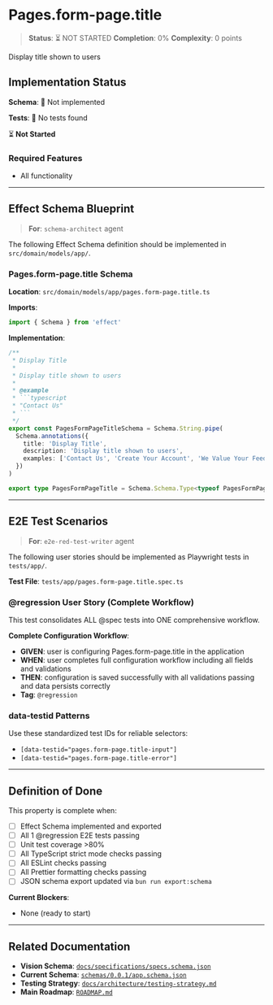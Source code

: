 # Pages.form-page.title

> **Status**: ⏳ NOT STARTED
> **Completion**: 0%
> **Complexity**: 0 points

Display title shown to users

## Implementation Status

**Schema**: 🔴 Not implemented

**Tests**: 🔴 No tests found

⏳ **Not Started**

### Required Features

- All functionality

---

## Effect Schema Blueprint

> **For**: `schema-architect` agent

The following Effect Schema definition should be implemented in `src/domain/models/app/`.

### Pages.form-page.title Schema

**Location**: `src/domain/models/app/pages.form-page.title.ts`

**Imports**:

```typescript
import { Schema } from 'effect'
```

**Implementation**:

````typescript
/**
 * Display Title
 *
 * Display title shown to users
 *
 * @example
 * ```typescript
 * "Contact Us"
 * ```
 */
export const PagesFormPageTitleSchema = Schema.String.pipe(
  Schema.annotations({
    title: 'Display Title',
    description: 'Display title shown to users',
    examples: ['Contact Us', 'Create Your Account', 'We Value Your Feedback'],
  })
)

export type PagesFormPageTitle = Schema.Schema.Type<typeof PagesFormPageTitleSchema>
````

---

## E2E Test Scenarios

> **For**: `e2e-red-test-writer` agent

The following user stories should be implemented as Playwright tests in `tests/app/`.

**Test File**: `tests/app/pages.form-page.title.spec.ts`

### @regression User Story (Complete Workflow)

This test consolidates ALL @spec tests into ONE comprehensive workflow.

**Complete Configuration Workflow**:

- **GIVEN**: user is configuring Pages.form-page.title in the application
- **WHEN**: user completes full configuration workflow including all fields and validations
- **THEN**: configuration is saved successfully with all validations passing and data persists correctly
- **Tag**: `@regression`

### data-testid Patterns

Use these standardized test IDs for reliable selectors:

- `[data-testid="pages.form-page.title-input"]`
- `[data-testid="pages.form-page.title-error"]`

---

## Definition of Done

This property is complete when:

- [ ] Effect Schema implemented and exported
- [ ] All 1 @regression E2E tests passing
- [ ] Unit test coverage >80%
- [ ] All TypeScript strict mode checks passing
- [ ] All ESLint checks passing
- [ ] All Prettier formatting checks passing
- [ ] JSON schema export updated via `bun run export:schema`

**Current Blockers**:

- None (ready to start)

---

## Related Documentation

- **Vision Schema**: [`docs/specifications/specs.schema.json`](../specs.schema.json)
- **Current Schema**: [`schemas/0.0.1/app.schema.json`](../../schemas/0.0.1/app.schema.json)
- **Testing Strategy**: [`docs/architecture/testing-strategy.md`](../../architecture/testing-strategy.md)
- **Main Roadmap**: [`ROADMAP.md`](../../../ROADMAP.md)
